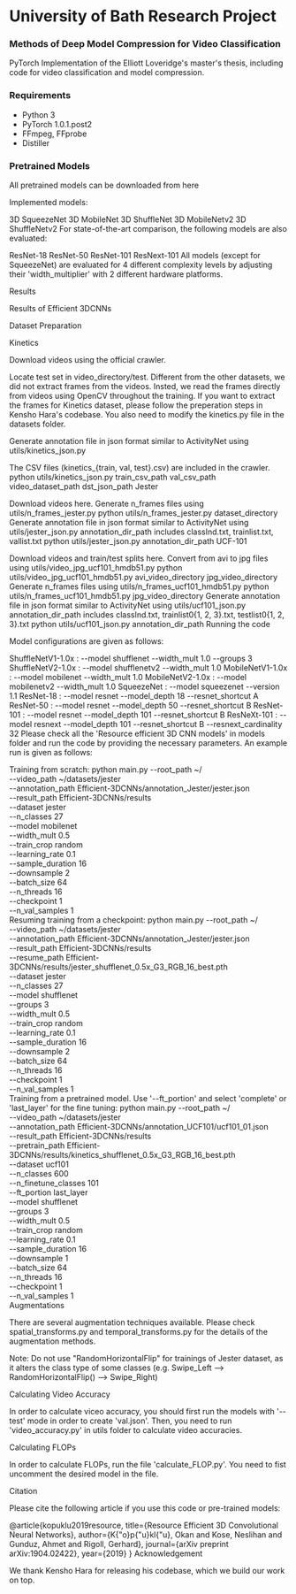 # University of Bath Research Project

### Methods of Deep Model Compression for Video Classification

PyTorch Implementation of the Elliott Loveridge's master's thesis, including code for video classification and model compression.

### Requirements

- Python 3
- PyTorch 1.0.1.post2
- FFmpeg, FFprobe
- Distiller

### Pretrained Models

All pretrained models can be downloaded from here

Implemented models:

3D SqueezeNet
3D MobileNet
3D ShuffleNet
3D MobileNetv2
3D ShuffleNetv2
For state-of-the-art comparison, the following models are also evaluated:

ResNet-18
ResNet-50
ResNet-101
ResNext-101
All models (except for SqueezeNet) are evaluated for 4 different complexity levels by adjusting their 'width_multiplier' with 2 different hardware platforms.

Results

Results of Efficient 3DCNNs

Dataset Preparation

Kinetics

Download videos using the official crawler.

Locate test set in video_directory/test.
Different from the other datasets, we did not extract frames from the videos. Insted, we read the frames directly from videos using OpenCV throughout the training. If you want to extract the frames for Kinetics dataset, please follow the preperation steps in Kensho Hara's codebase. You also need to modify the kinetics.py file in the datasets folder.

Generate annotation file in json format similar to ActivityNet using utils/kinetics_json.py

The CSV files (kinetics_{train, val, test}.csv) are included in the crawler.
python utils/kinetics_json.py train_csv_path val_csv_path video_dataset_path dst_json_path
Jester

Download videos here.
Generate n_frames files using utils/n_frames_jester.py
python utils/n_frames_jester.py dataset_directory
Generate annotation file in json format similar to ActivityNet using utils/jester_json.py
annotation_dir_path includes classInd.txt, trainlist.txt, vallist.txt
python utils/jester_json.py annotation_dir_path
UCF-101

Download videos and train/test splits here.
Convert from avi to jpg files using utils/video_jpg_ucf101_hmdb51.py
python utils/video_jpg_ucf101_hmdb51.py avi_video_directory jpg_video_directory
Generate n_frames files using utils/n_frames_ucf101_hmdb51.py
python utils/n_frames_ucf101_hmdb51.py jpg_video_directory
Generate annotation file in json format similar to ActivityNet using utils/ucf101_json.py
annotation_dir_path includes classInd.txt, trainlist0{1, 2, 3}.txt, testlist0{1, 2, 3}.txt
python utils/ucf101_json.py annotation_dir_path
Running the code

Model configurations are given as follows:

ShuffleNetV1-1.0x : --model shufflenet   --width_mult 1.0 --groups 3
ShuffleNetV2-1.0x : --model shufflenetv2 --width_mult 1.0
MobileNetV1-1.0x  : --model mobilenet    --width_mult 1.0
MobileNetV2-1.0x  : --model mobilenetv2  --width_mult 1.0 
SqueezeNet      : --model squeezenet --version 1.1
ResNet-18      : --model resnet  --model_depth 18  --resnet_shortcut A
ResNet-50      : --model resnet  --model_depth 50  --resnet_shortcut B
ResNet-101      : --model resnet  --model_depth 101 --resnet_shortcut B
ResNeXt-101      : --model resnext --model_depth 101 --resnet_shortcut B --resnext_cardinality 32
Please check all the 'Resource efficient 3D CNN models' in models folder and run the code by providing the necessary parameters. An example run is given as follows:

Training from scratch:
python main.py --root_path ~/ \
    --video_path ~/datasets/jester \
    --annotation_path Efficient-3DCNNs/annotation_Jester/jester.json \
    --result_path Efficient-3DCNNs/results \
    --dataset jester \
    --n_classes 27 \
    --model mobilenet \
    --width_mult 0.5 \
    --train_crop random \
    --learning_rate 0.1 \
    --sample_duration 16 \
    --downsample 2 \
    --batch_size 64 \
    --n_threads 16 \
    --checkpoint 1 \
    --n_val_samples 1 \
Resuming training from a checkpoint:
python main.py --root_path ~/ \
    --video_path ~/datasets/jester \
    --annotation_path Efficient-3DCNNs/annotation_Jester/jester.json \
    --result_path Efficient-3DCNNs/results \
    --resume_path Efficient-3DCNNs/results/jester_shufflenet_0.5x_G3_RGB_16_best.pth \
    --dataset jester \
    --n_classes 27 \
    --model shufflenet \
    --groups 3 \
    --width_mult 0.5 \
    --train_crop random \
    --learning_rate 0.1 \
    --sample_duration 16 \
    --downsample 2 \
    --batch_size 64 \
    --n_threads 16 \
    --checkpoint 1 \
    --n_val_samples 1 \
Training from a pretrained model. Use '--ft_portion' and select 'complete' or 'last_layer' for the fine tuning:
python main.py --root_path ~/ \
    --video_path ~/datasets/jester \
    --annotation_path Efficient-3DCNNs/annotation_UCF101/ucf101_01.json \
    --result_path Efficient-3DCNNs/results \
    --pretrain_path Efficient-3DCNNs/results/kinetics_shufflenet_0.5x_G3_RGB_16_best.pth \
    --dataset ucf101 \
    --n_classes 600 \
    --n_finetune_classes 101 \
    --ft_portion last_layer \
    --model shufflenet \
    --groups 3 \
    --width_mult 0.5 \
    --train_crop random \
    --learning_rate 0.1 \
    --sample_duration 16 \
    --downsample 1 \
    --batch_size 64 \
    --n_threads 16 \
    --checkpoint 1 \
    --n_val_samples 1 \
Augmentations

There are several augmentation techniques available. Please check spatial_transforms.py and temporal_transforms.py for the details of the augmentation methods.

Note: Do not use "RandomHorizontalFlip" for trainings of Jester dataset, as it alters the class type of some classes (e.g. Swipe_Left --> RandomHorizontalFlip() --> Swipe_Right)

Calculating Video Accuracy

In order to calculate viceo accuracy, you should first run the models with '--test' mode in order to create 'val.json'. Then, you need to run 'video_accuracy.py' in utils folder to calculate video accuracies.

Calculating FLOPs

In order to calculate FLOPs, run the file 'calculate_FLOP.py'. You need to fist uncomment the desired model in the file.

Citation

Please cite the following article if you use this code or pre-trained models:

@article{kopuklu2019resource,
  title={Resource Efficient 3D Convolutional Neural Networks},
  author={K{\"o}p{\"u}kl{\"u}, Okan and Kose, Neslihan and Gunduz, Ahmet and Rigoll, Gerhard},
  journal={arXiv preprint arXiv:1904.02422},
  year={2019}
}
Acknowledgement

We thank Kensho Hara for releasing his codebase, which we build our work on top.
